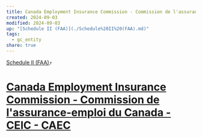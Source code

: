 ```yaml
---
title: Canada Employment Insurance Commission - Commission de l'assurance-emploi du Canada - CEIC - CAEC
created: 2024-09-03
modified: 2024-09-03
up: "[Schedule II (FAA)](./Schedule%20II%20(FAA).md)"
tags:
  - gc_entity
share: true
---
```

[Schedule II (FAA)](./Schedule%20II%20(FAA).md)⤴️
# [Canada Employment Insurance Commission - Commission de l'assurance-emploi du Canada - CEIC - CAEC](Canada%20Employment%20Insurance%20Commission%20-%20Commission%20de%20l'assurance-emploi%20du%20Canada%20-%20CEIC%20-%20CAEC.md)
